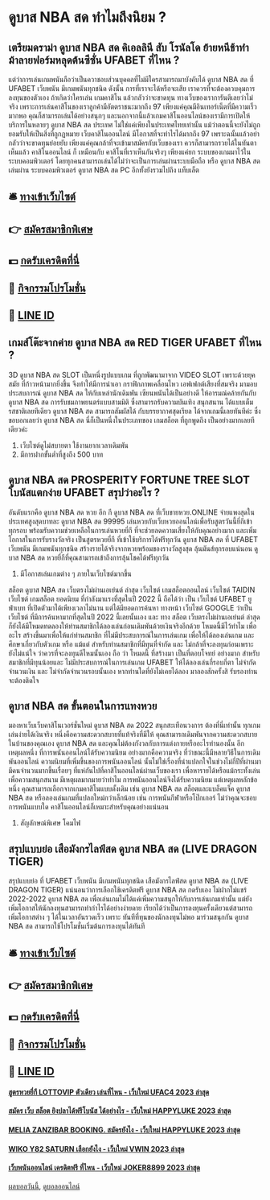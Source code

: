 # ดูบาส NBA สด ทำไมถึงนิยม ?
## เตรียมดราม่า ดูบาส NBA สด คิเอลลินี สับ โรนัลโด ย้ายหนีช้าทำม้าลายฟอร์มหลุดต้นซีซั่น UFABET ที่ไหน ?
แต่ว่าการเล่นเกมพนันถือว่าเป็นควาชอบส่วนบุคคลที่ไม่มีใครสามารถมาบังคับได้ ดูบาส NBA สด ที่ UFABET เว็บพนัน มีเกมพนันทุกชนิด ดังนั้น การที่เราจะได้หรือจะเสีย เราควรที่จะต้องควบคุมการลงทุนของตัวเอง ถ้าเกิดว่าใครเล่น เกมคาสิโน แล้วกลัวว่าจะขาดทุน ทางเว็บของเราการันตีเลยว่าไม่จริง เพราะการเล่นคาสิโนของเราลูกค้ามีอัตตราชนะมากถึง 97
เพียงแค่คุณมีอินเทอร์เน็ตที่มีความเร็วมากพอ คุณก็สามารถเล่นได้อย่างสนุกๆ และนอกจากนี้แล้วเกมคาสิโนออนไลน์ของเรามีการเปิดให้บริการในหลายๆ ดูบาส NBA สด ประเทศ ไม่ใช่แค่เพียงในประเทศไทยเท่านั้น แม้ว่าตอนนี้จะยังไม่ถูกยอมรับให้เป็นสิ่งที่ถูกฏหมาย
เว็บคาสิโนออนไลน์ มีโอกาสที่จะทำไรได้มากถึง 97 เพราะฉนั้นแล้วอย่ากลัวว่าจะขาดทุนย่อยยับ เพียงแค่คุณกล้าที่จะเข้ามาสมัครกับเว็บของเรา ควรก็สามารถรวยได้ในทันตาเห็นแล้ว
คาสิโนออนไลน์ ก็ เหมือนกับ คาสิโนที่เราเห็นกันจริงๆ เพียงแค่ยก ระบบของเกมมาไว้ในระบบคอมพิวเตอร์ โดยทุกคนสามารถเล่นได้ไม่ว่าจะเป็นการเล่นผ่านระบบมือถือ หรือ ดูบาส NBA สด เล่นผ่าน ระบบคอมพิวเตอร์ ดูบาส NBA สด PC อีกทั้งยังรวมไปถึง แท็บเล็ต

## 🛎 [ทางเข้าเว็บไซต์](https://bit.ly/3SdLNi2)
## 👉 [สมัครสมาชิกพิเศษ](https://bit.ly/3SdLNi2)
## 💵 [กดรับเครดิตที่นี่](https://bit.ly/3dyRKHj)
## 👑 [กิจกรรมโปรโมชั่น](https://bit.ly/3dyRKHj)
## 📱 [LINE ID](https://bit.ly/3dyRKHj)

## เกมส์โต๊ะจากค่าย ดูบาส NBA สด RED TIGER UFABET ที่ไหน ?
3D ดูบาส NBA สด SLOT เป็นหนึ่งรูปแบบเกม ที่ถูกพัฒนามาจาก VIDEO SLOT เพราะด้วยยุคสมัย ที่ก้าวหน้ามากยิ่งขึ้น จึงทำให้มีการนำเอา กราฟิกภาพเคลื่อนไหว เอฟเฟกต์เสียงที่สมจริง มามอบประสบการณ์ ดูบาส NBA สด ให้กับเหล่านักเดิมพัน เซียนพนันได้เป็นอย่างดี ให้อารมณ์คล้ายกันกับ ดูบาส NBA สด การรับชมภาพยนตร์แบบสามมิติ ซึ่งสามารถรับความบันเทิง สนุกสนาน ได้แบบเต็มรสชาติเลยทีเดียว ดูบาส NBA สด สามารถสัมผัสได้ กับบรรยากาศสุดเรียล ได้จากเกมนี้เลยทันทีค่ะ ซึ่งขอบอกเลยว่า ดูบาส NBA สด นี่ก็เป็นหนึ่งในประเภทของ เกมสล็อต ที่ถูกพูดถึง เป็นอย่างมากเลยทีเดียวค่ะ
1. เว็บไซต์ดูไม่สบายตา ใช้งานยากเวลาเดิมพัน
2. มีการฝากขั้นต่ำที่สูงถึง 500 บาท

## ดูบาส NBA สด PROSPERITY FORTUNE TREE SLOT โบนัสแตกง่าย UFABET สรุปว่าอะไร ?
อันดับแรกคือ ดูบาส NBA สด หวย อีก กี ดูบาส NBA สด ที่เว็บขายหวย.ONLINE จ่ายแพงสุดในประเทศสูงสุดบาทละ ดูบาส NBA สด 99995 เล่นหวยกับเว็บหวยออนไลน์เพื่อรับสูตรวันนี้ยี่กีเข้าทุกรอบ พร้อมรับความช่วยเหลือในการเล่นหวยยี่กี ที่จะช่วยลดความเสี่ยงให้กับคุณอย่างมาก และเพิ่มโอกาสในการรับรางวัลจริง เป็นสูตรหวยยี่กี ที่เข้าใช้บริการได้ฟรีทุกวัน ดูบาส NBA สด ที่ UFABET เว็บพนัน มีเกมพนันทุกชนิด สร้างรายได้จริงจากหวยพร้อมของรางวัลสูงสุด ลุ้นมันส์ทุกรอบแน่นอน ดูบาส NBA สด หวยยี่กีที่คุณสามารถเข้าถึงการลุ้นโชคได้ฟรีทุกวัน
1. มีโอกาสเล่นเกมต่าง ๆ ภายในเว็บไซต์มากขึ้น

สล็อต ดูบาส NBA สด เว็บตรงไม่ผ่านเอเย่นต์ ล่าสุด เว็บไซต์ เกมสล็อตออนไลน์ เว็บไซต์ TAIDIN เว็บไซต์ เกมสล็อต ยอดนิยม ที่กำลังมาแรงที่สุดในปี 2022 นี้ ถือได้ว่า เป็น เว็บไซต์ UFABET ยูฟ่าเบท ที่เปิดตัวมาได้เพียงเวลาไม่นาน แต่ได้มียอดการค้นหา ทางหน้า เว็บไซต์ GOOGLE ว่าเป็น เว็บไซต์ ที่มีการค้นหามากที่สุดในปี 2022 นี้เลยนั้นเอง และ ทาง สล็อต เว็บตรงไม่ผ่านเอเย่นต์ ล่าสุด ก็ยังได้มีโหมดทดลองให้ท่านสมาชิกได้ลองเล่นก่อนเดิมพันด้วยเงินจริงอีกด้วย โหมดนี้มีไว้ทำไม เพื่ออะไร สร้างขึ้นมาเพื่อให้แก่ท่านสมาชิก ที่ไม่มีประสบการณ์ในการเล่นเกม เพื่อให้ได้ลองเล่นเกม และ ศึกษาเกี่ยวกับตัวเกม หรือ แม้แต่ สำหรับท่านสมาชิกที่มีทุนที่จำกัด และ ไม่กล้าที่จะลงทุนก่อนเพราะ ยังไม่แน่ใจ ว่าควรที่จะลงทุนดีไหมนั้นเอง ถือ ว่า โหมดนี้ ที่สร้างมา เป็นที่ตอบโจทย์ อย่างมาก สำหรับสมาชิกที่มีทุนน้อยและ ไม่มีประสบการณ์ในการเล่นเกม UFABET ให้ได้ลองเล่นกี่รอบกี่ตา ไม่จำกัดจำนวนเงิน และ ไม่จำกัดจำนวนรอบนั้นเอง หากท่านใดที่ยังไม่เคยได้ลอง มาลองสักครั้งสิ รับรองท่านจะต้องติดใจ

## ดูบาส NBA สด ขั้นตอนในการแทงหวย
มองหาเว็บเว็บคาสิโนเวอร์ชั่นใหม่ ดูบาส NBA สด 2022 สนุกสะเทือนวงการ ต้องที่นี่เท่านั้น ทุกเกมเล่นง่ายได้เงินจริง
หนึ่งคือความสะดวกสบายที่แท้จริงที่มีให้ คุณสามารถเดิมพันจากความสะดวกสบายในบ้านของคุณเอง ดูบาส NBA สด และคุณไม่ต้องกังวลกับการแต่งกายหรืออะไรทำนองนั้น อีกเหตุผลหนึ่ง ที่การพนันออนไลน์ได้รับความนิยม อย่างมากคือความจริง ที่ว่าขณะนี้มีหลายวิธีในการเดิมพันออนไลน์
ความนิยมที่เพิ่มขึ้นของการพนันออนไลน์ นั้นไม่ใช่เรื่องที่น่าแปลกใจในช่วงไม่กี่ปีที่ผ่านมา มีคนจำนวนมากขึ้นเรื่อยๆ ที่แห่กันไปที่คาสิโนออนไลน์ผ่านเว็บของเรา เพื่อหารายได้หรือแม้กระทั้งเล่นเพื่อความสนุกสนาม มีเหตุผลมากมายว่าทำไม การพนันออนไลน์จึงได้รับความนิยม แต่เหตุผลหลักข้อหนึ่ง
คุณสามารถเลือกจากเกมคาสิโนแบบดั้งเดิม เช่น ดูบาส NBA สด สล็อตและแบล็คแจ็ค ดูบาส NBA สด หรือลองเล่นเกมที่แปลกใหม่กว่าเล็กน้อย เช่น การพนันกีฬาหรือโป๊กเกอร์ ไม่ว่าคุณจะชอบการพนันแบบใด คาสิโนออนไลน์ก็เหมาะสำหรับคุณอย่างแน่นอน
1. สัญลักษณ์พิเศษ โคมไฟ

## สรุปแบบย่อ เสือมังกรไลฟ์สด ดูบาส NBA สด (LIVE DRAGON TIGER)
สรุปแบบย่อ ที่ UFABET เว็บพนัน มีเกมพนันทุกชนิด เสือมังกรไลฟ์สด ดูบาส NBA สด (LIVE DRAGON TIGER) แน่นอนว่าการเลือกใช้เครดิตฟรี ดูบาส NBA สด กดรับเอง ไม่ฝากไม่แชร์ 2022-2022 ดูบาส NBA สด เพื่อเล่นเกมไม่ได้แค่เพิ่มความสนุกให้กับการเล่นเกมเท่านั้น แต่ยังเพิ่มโอกาสให้นักลงทุนสามารถทำกำไรได้อย่างง่ายดาย เรียกได้ว่าเป็นการลงทุนครั้งเดียวแต่สามารถเพิ่มโอกาสต่าง ๆ ได้ในเวลาอันรวดเร็ว เพราะ ทันทีที่ทุนของนักลงทุนไม่พอ มาร่วมสนุกกัน ดูบาส NBA สด สามารถใช้โปรโมชั่นเริ่มต้นการลงทุนได้ทันที

## 🛎 [ทางเข้าเว็บไซต์](https://bit.ly/3SdLNi2)
## 👉 [สมัครสมาชิกพิเศษ](https://bit.ly/3SdLNi2)
## 💵 [กดรับเครดิตที่นี่](https://bit.ly/3dyRKHj)
## 👑 [กิจกรรมโปรโมชั่น](https://bit.ly/3dyRKHj)
## 📱 [LINE ID](https://bit.ly/3dyRKHj)

#### [สูตรหวยยี่กี LOTTOVIP ตัวเดียว เล่นที่ไหน - เว็บใหม่ UFAC4 2023 ล่าสุด](https://atom.io/themes/สูตรหวยยี่กี%20lottovip%20ตัวเดียว%20เล่นที่ไหน%20-%20เว็บใหม่%20ufac4%202023%20ล่าสุด)
#### [สมัคร เว็บ สล็อต ยิงปลาได้ฟรีโบนัส ได้อย่างไร - เว็บใหม่ HAPPYLUKE 2023 ล่าสุด](https://atom.io/themes/สมัคร%20เว็บ%20สล็อต%20ยิงปลาได้ฟรีโบนัส%20ได้อย่างไร%20-%20เว็บใหม่%20happyluke%202023%20ล่าสุด)
#### [MELIA ZANZIBAR BOOKING. สมัครยังไง - เว็บใหม่ HAPPYLUKE 2023 ล่าสุด](https://atom.io/themes/melia%20zanzibar%20booking.%20สมัครยังไง%20-%20เว็บใหม่%20happyluke%202023%20ล่าสุด)
#### [WIKO Y82 SATURN เลือกยังไง - เว็บใหม่ VWIN 2023 ล่าสุด](https://atom.io/themes/wiko%20y82%20saturn%20เลือกยังไง%20-%20เว็บใหม่%20vwin%202023%20ล่าสุด)
#### [เว็บพนันออนไลน์ เครดิตฟรี ที่ไหน - เว็บใหม่ JOKER8899 2023 ล่าสุด](https://atom.io/themes/เว็บพนันออนไลน์%20เครดิตฟรี%20ที่ไหน%20-%20เว็บใหม่%20joker8899%202023%20ล่าสุด)

[ผลบอลวันนี้](https://siamsport.tv "ผลบอลวันนี้"), [ดูบอลออนไลน์](https://siamsport.tv/ดูบอลสด "ดูบอลออนไลน์")